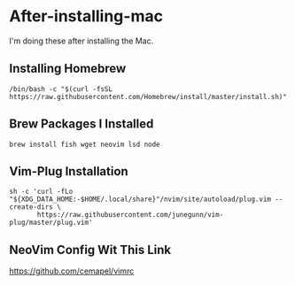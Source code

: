 # After-installing-mac
I'm doing these after installing the Mac.

## Installing Homebrew
```
/bin/bash -c "$(curl -fsSL https://raw.githubusercontent.com/Homebrew/install/master/install.sh)"
```

## Brew Packages I Installed
```
brew install fish wget neovim lsd node
```

## Vim-Plug Installation
```
sh -c 'curl -fLo "${XDG_DATA_HOME:-$HOME/.local/share}"/nvim/site/autoload/plug.vim --create-dirs \
       https://raw.githubusercontent.com/junegunn/vim-plug/master/plug.vim'
```


## NeoVim Config Wit This Link

https://github.com/cemapel/vimrc
